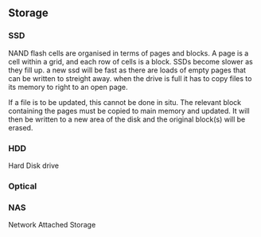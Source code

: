 ## Storage
### SSD
NAND flash cells are organised in terms of pages and blocks. A page is a cell within a grid, and each row of cells is a block.
SSDs become slower as they fill up. a new ssd will be fast as there are loads of empty pages that can be written to streight away.
when the drive is full it has to copy files to its memory to right to an open page.

If a file is to be updated, this cannot be done in situ.
The relevant block containing the pages must be copied to main memory and updated. It will then be written to a new area of the disk and the original block(s) will be erased.

### HDD
Hard Disk drive

### Optical

### NAS
Network Attached Storage
